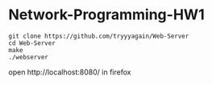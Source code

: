 # Network-Programming-HW1
```` 
git clone https://github.com/tryyyagain/Web-Server
cd Web-Server
make
./webserver
````
open http://localhost:8080/ in firefox
